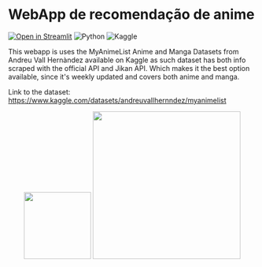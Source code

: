 # WebApp de recomendação de anime

[![Open in Streamlit](https://static.streamlit.io/badges/streamlit_badge_red.svg)](https://gabedewitt-webapp-deploy-new-app-n93vy4.streamlitapp.com/)
![Python](https://img.shields.io/badge/Python-black?style=flat-square&logo=Python&logoColor=blue)
![Kaggle](https://img.shields.io/badge/Kaggle-black?style=flat-square&logo=kaggle&logoColor=blue)

This webapp is uses the MyAnimeList Anime and Manga Datasets from Andreu Vall Hernàndez
available on Kaggle as such dataset has both info scraped with the official API and Jikan API. 
Which makes it the best option available, since it's weekly updated and covers both anime and manga.

Link to the dataset: <https://www.kaggle.com/datasets/andreuvallhernndez/myanimelist>

<p align="center">
<img src="https://i.imgur.com/vEy5Zaq.png" height="136">
<img src="https://www.kaggle.com/static/images/logos/kaggle-logo-gray-300.png" width="300">
</p>
